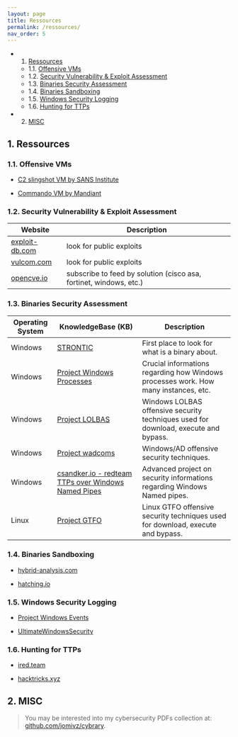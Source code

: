 ```yaml
---
layout: page
title: Ressources
permalink: /ressources/
nav_order: 5
---
```


<!-- vscode-markdown-toc -->
* 1. [Ressources](#Ressources)
	* 1.1. [Offensive VMs](#OffensiveVMs)
	* 1.2. [Security Vulnerability & Exploit Assessment](#SecurityVulnerabilityExploitAssessment)
	* 1.3. [Binaries Security Assessment](#BinariesSecurityAssessment)
	* 1.4. [Binaries Sandboxing](#BinariesSandboxing)
	* 1.5. [Windows Security Logging](#WindowsSecurityLogging)
	* 1.6. [Hunting for TTPs](#HuntingforTTPs)
* 2. [MISC](#MISC)

<!-- vscode-markdown-toc-config
	numbering=true
	autoSave=true
	/vscode-markdown-toc-config -->
<!-- /vscode-markdown-toc -->

##  1. <a name='Ressources'></a>Ressources

###  1.1. <a name='OffensiveVMs'></a>Offensive VMs

- [C2 slingshot VM by SANS Institute](https://www.sans.org/tools/slingshot/)

- [Commando VM by Mandiant](https://github.com/mandiant/commando-vm)

###  1.2. <a name='SecurityVulnerabilityExploitAssessment'></a>Security Vulnerability & Exploit Assessment

| **Website** |  **Description** |
|----------------------|-------------------|
[exploit-db.com](https://exploit-db.com) | look for public exploits | 
[vulcom.com](https://vulmon.com) | look for public exploits |
[opencve.io](https://opencve.io) | subscribe to feed by solution (cisco asa, fortinet, windows, etc.) |

###  1.3. <a name='BinariesSecurityAssessment'></a>Binaries Security Assessment

| **Operating System** | **KnowledgeBase (KB)** | **Description** |
|----------------------|------------------------|-------------------|
| Windows              | [STRONTIC](https://strontic.github.io/xcyclopedia/) | First place to look for what is a binary about. |
| Windows              | [Project Windows Processes](https://winprocs.dfir.tips) | Crucial informations regarding how Windows processes work. How many instances, etc. |
| Windows              | [Project LOLBAS](https://lolbas-project.github.io) | Windows LOLBAS offensive security techniques used for download, execute and bypass. |
| Windows              | [Project wadcoms](https://wadcoms.github.io) | Windows/AD offensive security techniques. |
| Windows              | [csandker.io - redteam TTPs over Windows Named Pipes](https://csandker.io/2021/01/10/Offensive-Windows-IPC-1-NamedPipes.html) | Advanced project on security informations regarding Windows Named pipes. |
| Linux                | [Project GTFO](https://gtfobins.github.io) | Linux GTFO offensive security techniques used for download, execute and bypass. |

###  1.4. <a name='BinariesSandboxing'></a>Binaries Sandboxing

- [hybrid-analysis.com](https://www.hybrid-analysis.com/)

- [hatching.io](https://hatching.io)

###  1.5. <a name='WindowsSecurityLogging'></a>Windows Security Logging

- [Project Windows Events](https://evids.dfir.tips)

- [UltimateWindowsSecurity](https://www.ultimatewindowssecurity.com/securitylog/encyclopedia/)

###  1.6. <a name='HuntingforTTPs'></a>Hunting for TTPs

- [ired.team](https://ired.team)

- [hacktricks.xyz](https://book.hacktricks.xyz/)

##  2. <a name='MISC'></a>MISC 

> You may be interested into my cybersecurity PDFs collection at: [github.com/jomivz/cybrary](https://github.com/jomivz/cybrary).
